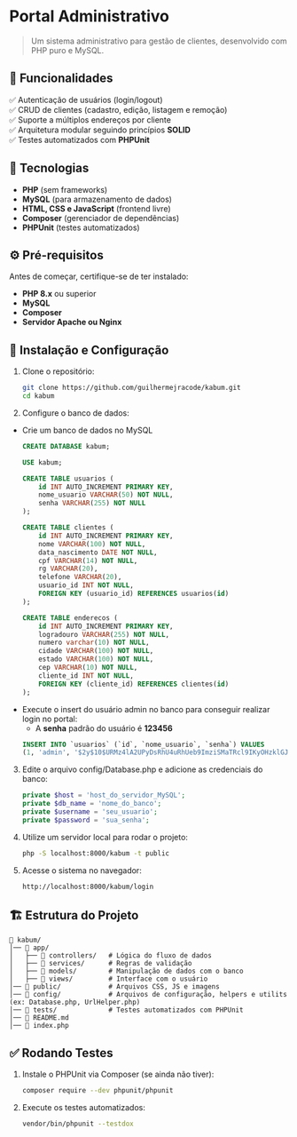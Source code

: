 # Portal Administrativo

> Um sistema administrativo para gestão de clientes, desenvolvido com PHP puro e MySQL.

## 📌 Funcionalidades

✅ Autenticação de usuários (login/logout)  
✅ CRUD de clientes (cadastro, edição, listagem e remoção)  
✅ Suporte a múltiplos endereços por cliente  
✅ Arquitetura modular seguindo princípios **SOLID**  
✅ Testes automatizados com **PHPUnit**  

## 🚀 Tecnologias

- **PHP** (sem frameworks)  
- **MySQL** (para armazenamento de dados)  
- **HTML, CSS e JavaScript** (frontend livre)  
- **Composer** (gerenciador de dependências)  
- **PHPUnit** (testes automatizados)  

## ⚙ Pré-requisitos

Antes de começar, certifique-se de ter instalado:  
- **PHP 8.x** ou superior  
- **MySQL**  
- **Composer**  
- **Servidor Apache ou Nginx**  

## 🔧 Instalação e Configuração

1. Clone o repositório:  
   ```sh
   git clone https://github.com/guilhermejracode/kabum.git
   cd kabum
   ```

2. Configure o banco de dados:

 - Crie um banco de dados no MySQL
    ```sql
    CREATE DATABASE kabum;
    
    USE kabum;
    
    CREATE TABLE usuarios (
        id INT AUTO_INCREMENT PRIMARY KEY,
        nome_usuario VARCHAR(50) NOT NULL,
        senha VARCHAR(255) NOT NULL
    );
    
    CREATE TABLE clientes (
        id INT AUTO_INCREMENT PRIMARY KEY,
        nome VARCHAR(100) NOT NULL,
        data_nascimento DATE NOT NULL,
        cpf VARCHAR(14) NOT NULL,
        rg VARCHAR(20),
        telefone VARCHAR(20),
        usuario_id INT NOT NULL,
        FOREIGN KEY (usuario_id) REFERENCES usuarios(id)
    );
    
    CREATE TABLE enderecos (
        id INT AUTO_INCREMENT PRIMARY KEY,
        logradouro VARCHAR(255) NOT NULL,
        numero varchar(10) NOT NULL,
        cidade VARCHAR(100) NOT NULL,
        estado VARCHAR(100) NOT NULL,
        cep VARCHAR(10) NOT NULL,
        cliente_id INT NOT NULL,
        FOREIGN KEY (cliente_id) REFERENCES clientes(id)
    );
    ```
 - Execute o insert do usuário admin no banco para conseguir realizar login no portal:
    - A **senha** padrão do usuário é **123456**
    ```sql
    INSERT INTO `usuarios` (`id`, `nome_usuario`, `senha`) VALUES
    (1, 'admin', '$2y$10$URMz4lA2UPyDsRhU4uRhUeb9ImziSMaTRcl9IKyOHzklGJgo3Syua');
    ```

3. Edite o arquivo config/Database.php e adicione as credenciais do banco:
    ```php
    private $host = 'host_do_servidor_MySQL';
    private $db_name = 'nome_do_banco';
    private $username = 'seu_usuario';
    private $password = 'sua_senha';
    ```
4. Utilize um servidor local para rodar o projeto:
    ```sh
    php -S localhost:8000/kabum -t public
    ```
5. Acesse o sistema no navegador:
    ```bash
    http://localhost:8000/kabum/login
    ```
    
## 🏗 Estrutura do Projeto
    📂 kabum/
    │── 📂 app/
    │   ├── 📂 controllers/   # Lógica do fluxo de dados
    │   ├── 📂 services/      # Regras de validação
    │   ├── 📂 models/        # Manipulação de dados com o banco
    │   ├── 📂 views/         # Interface com o usuário
    │── 📂 public/            # Arquivos CSS, JS e imagens
    │── 📂 config/            # Arquivos de configuração, helpers e utilits (ex: Database.php, UrlHelper.php)
    │── 📂 tests/             # Testes automatizados com PHPUnit
    │── 📝 README.md
    │── 📄 index.php

## ✅ Rodando Testes

1. Instale o PHPUnit via Composer (se ainda não tiver):
    ```sh
    composer require --dev phpunit/phpunit
    ```
2. Execute os testes automatizados:
    ```sh
    vendor/bin/phpunit --testdox
    ```
